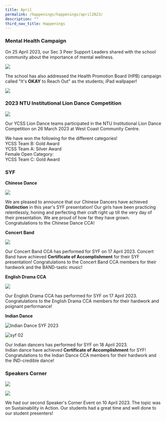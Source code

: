 ```yaml
---
title: April
permalink: /happenings/happenings/april2023/
description: ""
third_nav_title: Happenings
---
```

### Mental Health Campaign
On 25 April 2023, our Sec 3 Peer Support Leaders shared with the school community about the importance of mental wellness. 

![](/images/mental%20health%20campaign%20april.PNG)

The school has also addressed the Health Promotion Board (HPB) campaign called "It's **OKAY** to Reach Out" as the students; iPad wallpaper!

![](/images/term%202%20-%20mental%20wellness%20campaign%202023.jpg)


### 2023 NTU Institutional Lion Dance Competition 

![](/images/ntu%20lion%20dance.jpeg)

Our YCSS Lion Dance teams participated in the NTU Institutional Lion Dance Competition on 26 March 2023 at West Coast Community Centre. 

We have won the following for the different categories! <br> 
YCSS Team B: Gold Award <br>
YCSS Team A: Silver Award <br>
Female Open Category: <br>
YCSS Team C: Gold Award

### SYF

**Chinese Dance** <br>

![](/images/chinese%20dance%20syf.PNG)

We are pleased to announce that our Chinese Dancers have achieved **Distinction** in this year's SYF presentation! Our girls have been practicing relentlessly, honing and perfecting their craft right up till the very day of their presentation. We are proud of how far they have grown. <br>
Congratulations to the Chinese Dance CCA!

**Concert Band**

![](/images/concert%20band%20syf.jpg)

Our Concert Band CCA has performed for SYF on 17 April 2023. Concert Band have achieved **Certificate of Accomplishment** for their SYF presentation! Congratulations to the Concert Band CCA members for their hardwork and the BAND-tastic music!

**English Drama CCA**

![](/images/drama%20syf.PNG)

Our English Drama CCA has performed for SYF on 17 April 2023.<br>
Congratulations to the English Drama CCA members for their hardwork and poignant performance!

**Indian Dance**

![Indian Dance SYF 2023](/images/indian%20dance%20syf.PNG)

![syf 02](/images/indian%20dance%20syf%2002.PNG)

Our Indian dancers has performed for SYF on 18 April 2023. <br> Indian dance have achieved **Certificate of Accomplishment** for SYF!
Congratulations to the Indian Dance CCA members for their hardwork and the IND-credible dance!

### Speakers Corner

![](/images/speaker%20corner%2001.jpeg)

![](/images/speakers%20corner%2002.jpeg)

We had our second Speaker's Corner Event on 10 April 2023. The topic was on Sustainability in Action. Our students had a great time and well done to our student presenters!